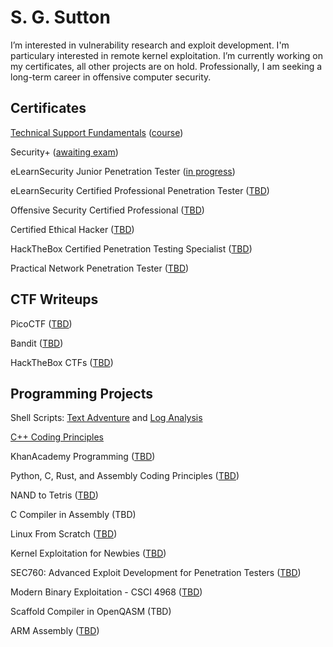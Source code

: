 <h1>S. G. Sutton</h1>
I’m interested in vulnerability research and exploit development. I'm particulary interested in remote kernel exploitation. I’m currently working on my certificates, all other projects are on hold. Professionally, I am seeking a long-term career in offensive computer security.
<h2>Certificates</h2>

[Technical Support Fundamentals](https://www.coursera.org/account/accomplishments/certificate/JPGQ3YYJJAWB) ([course](https://www.coursera.org/learn/technical-support-fundamentals))

Security+ ([awaiting exam](https://www.comptia.org/certifications/security))

eLearnSecurity Junior Penetration Tester ([in progress](https://ine.com/learning/certifications/internal/elearnsecurity-junior-penetration-tester-cert))

eLearnSecurity Certified Professional Penetration Tester ([TBD](https://ine.com/learning/certifications/internal/elearnsecurity-certified-professional-penetration-tester))

Offensive Security Certified Professional ([TBD](https://www.offsec.com/courses/pen-200/))

Certified Ethical Hacker ([TBD](https://www.eccouncil.org/train-certify/certified-ethical-hacker-ceh/))

HackTheBox Certified Penetration Testing Specialist ([TBD](https://academy.hackthebox.com/preview/certifications/htb-certified-penetration-testing-specialist/certification-steps))

Practical Network Penetration Tester ([TBD](https://certifications.tcm-sec.com/pnpt/))
<h2>CTF Writeups</h2>

PicoCTF ([TBD](https://picoctf.org/))

Bandit ([TBD](https://overthewire.org/wargames/bandit/))

HackTheBox CTFs ([TBD](https://app.hackthebox.com/home))
<h2>Programming Projects</h2>

Shell Scripts: [Text Adventure](https://github.com/s-sutton/Bash-Text-Adventure) and [Log Analysis](https://github.com/s-sutton/first_shell_script)

[C++ Coding Principles](https://github.com/s-sutton/2020_PROJECTS)

KhanAcademy Programming ([TBD](https://www.khanacademy.org/computing/computer-programming))

Python, C, Rust, and Assembly Coding Principles ([TBD](https://github.com/s-sutton/coding-principles))

NAND to Tetris ([TBD](https://www.nand2tetris.org/))

C Compiler in Assembly (TBD)

Linux From Scratch ([TBD](https://www.linuxfromscratch.org/lfs/read.html))

Kernel Exploitation for Newbies ([TBD](https://hackmag.com/coding/linux-kernel-exploitation/))

SEC760: Advanced Exploit Development for Penetration Testers ([TBD](https://www.sans.org/cyber-security-courses/advanced-exploit-development-penetration-testers/))

Modern Binary Exploitation - CSCI 4968 ([TBD](https://web.archive.org/web/20210710080726/http://security.cs.rpi.edu/courses/binexp-spring2015/))

Scaffold Compiler in OpenQASM (TBD)

ARM Assembly ([TBD](https://azeria-labs.com/writing-arm-assembly-part-1/))
